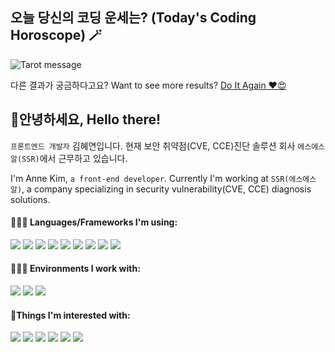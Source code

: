 ## 오늘 당신의 코딩 운세는? (Today's Coding Horoscope)  🪄
![Tarot message](https://readme-multilang.vercel.app/api/getimage)
 
 다른 결과가 궁금하다고요? Want to see more results?
 [Do It Again ♥😍](https://readme-multilang.vercel.app/api/getimage?callback=https://github.com/Anne-Hyeyeon) 

## 🐰안녕하세요, Hello there!
`프론트엔드 개발자` 김혜연입니다. 현재 보안 취약점(CVE, CCE)진단 솔루션 회사 `에스에스알(SSR)`에서 근무하고 있습니다.  

I'm Anne Kim, `a front-end developer`. Currently I'm working at `SSR(에스에스알)`, a company specializing in security vulnerability(CVE, CCE) diagnosis solutions. 


#### 👩🏻‍💻 Languages/Frameworks I'm using:
![](https://img.shields.io/badge/editor-Visual_studio_Code-informational?style=flat&logo=visualstudiocode&logoColor=white&color=ce586e)
![](https://img.shields.io/badge/Style-SASS-informational?style=flat&logo=sass&logoColor=white&color=ce586e)
![](https://img.shields.io/badge/Code-JavaScript-informational?style=flat&logo=javascript&logoColor=white&color=ce586e)
![](https://img.shields.io/badge/Code-TypeScript-informational?style=flat&logo=typescript&logoColor=white&color=ce586e)
![](https://img.shields.io/badge/Code-React-informational?style=flat&logo=react&logoColor=white&color=ce586e)
![](https://img.shields.io/badge/Tools-Redux-informational?style=flat&logo=redux&logoColor=white&color=ce586e)
![](https://img.shields.io/badge/Tools-MUI-informational?style=flat&logo=mui&logoColor=white&color=ce586e)
![](https://img.shields.io/badge/Tools-Styled_Component-informational?style=flat&logo=styledcomponents&logoColor=white&color=ce586e)
![](https://img.shields.io/badge/Tools-Firebase-informational?style=flat&logo=firebase&logoColor=white&color=ce586e)

#### 🧑‍🤝‍🧑 Environments I work with:
![](https://img.shields.io/badge/jira-informational?style=flat&logo=jira&logoColor=white&color=fb8095)
![](https://img.shields.io/badge/gitlab-informational?style=flat&logo=gitlab&logoColor=white&color=fb8095)
![](https://img.shields.io/badge/slack-informational?style=flat&logo=slack&logoColor=white&color=fb8095)

####  💖Things I'm interested with:
![](https://img.shields.io/badge/✏️blogging-informational?style=flat&logo=yoga&logoColor=white&color=ffe9eb)
![](https://img.shields.io/badge/🆎learning_English-informational?style=flat&logo=yoga&logoColor=white&color=ffe9eb)
![](https://img.shields.io/badge/🧘yoga-informational?style=flat&logo=yoga&logoColor=white&color=ffe9eb)
![](https://img.shields.io/badge/🏋️weight_training-informational?style=flat&logo=yoga&logoColor=white&color=ffe9eb)
![](https://img.shields.io/badge/😋food-informational?style=flat&logo=yoga&logoColor=white&color=ffe9eb)
![](https://img.shields.io/badge/🍺gatherings-informational?style=flat&logo=yoga&logoColor=white&color=ffe9eb)


